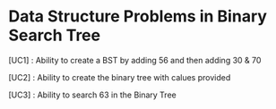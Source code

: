 # Data Structure Problems in Binary Search Tree

[UC1] : Ability to create a BST by adding 56 and then adding 30 & 70 

[UC2] : Ability to create the binary tree with calues provided

[UC3] : Ability to search 63 in the Binary Tree